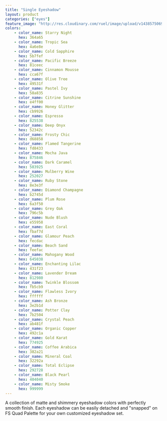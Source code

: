 ```yaml
---
title: "Single Eyeshadow"
layout: product
categories: ["eyes"]
feature_image: "http://res.cloudinary.com/ruel/image/upload/v1438575069/fs/Single_Eyeshadow_P1016224.jpg"
colors:
    - color_name: Starry Night 
      hex: 364a65
    - color_name: Tropic Sea 
      hex: 4a6e8e
    - color_name: Cold Sapphire 
      hex: 5b7fef
    - color_name: Pacific Breeze 
      hex: 81ceec
    - color_name: Cinnamon Mousse 
      hex: cca67f
    - color_name: Olive Tree 
      hex: 49531f
    - color_name: Pastel Ivy 
      hex: 58a835
    - color_name: Citrine Sunshine 
      hex: e4ff00
    - color_name: Honey Glitter 
      hex: cb9926
    - color_name: Espresso 
      hex: 825538
    - color_name: Deep Onyx 
      hex: 52342c
    - color_name: Frosty Chic 
      hex: d68858
    - color_name: Flamed Tangerine 
      hex: fd8433
    - color_name: Mocha Java 
      hex: 875846
    - color_name: Dark Caramel 
      hex: 583925
    - color_name: Mulberry Wine 
      hex: 252027
    - color_name: Ruby Stone 
      hex: 8e3e3f
    - color_name: Diamond Champagne 
      hex: b2745d
    - color_name: Plum Rose 
      hex: 6a3f50
    - color_name: Grey Oak 
      hex: 796c5b
    - color_name: Nude Blush 
      hex: e55958
    - color_name: East Coral 
      hex: fbaf7d
    - color_name: Glamour Peach 
      hex: fecdac
    - color_name: Beach Sand 
      hex: feefac
    - color_name: Mahogany Wood 
      hex: 645038
    - color_name: Enchanting Lilac 
      hex: 431f23
    - color_name: Lavender Dream 
      hex: 812980
    - color_name: Twinkle Blossom 
      hex: fb5cb9
    - color_name: Flawless Ivory 
      hex: ffffff
    - color_name: Ash Bronze 
      hex: 3e2b1d
    - color_name: Potter Clay 
      hex: 7b2504
    - color_name: Crystal Peach 
      hex: ab481f
    - color_name: Organic Copper 
      hex: 492c1a
    - color_name: Gold Karat 
      hex: 774925
    - color_name: Coffee Arabica 
      hex: 382a21
    - color_name: Mineral Coal 
      hex: 32292a
    - color_name: Total Eclipse 
      hex: 292728
    - color_name: Black Pearl 
      hex: 404040
    - color_name: Misty Smoke 
      hex: 999999
---
```

A collection of matte and shimmery eyeshadow colors with perfectly smooth finish. Each eyeshadow can be easily detached and "snapped" on FS Quad Palette for your own customized eyeshadow set.